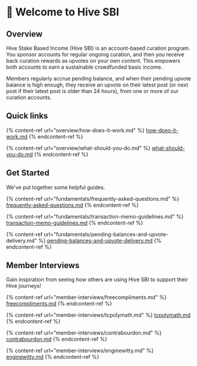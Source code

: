 # 👋 Welcome to Hive SBI

## Overview

Hive Stake Based Income (Hive SBI) is an account-based curation program. You sponsor accounts for regular ongoing curation, and then you receive back curation rewards as upvotes on your own content. This empowers both accounts to earn a sustainable crowdfunded basic income.

Members regularly accrue pending balance, and when their pending upvote balance is high enough, they receive an upvote on their latest post (or next post if their latest post is older than 24 hours), from one or more of our curation accounts.

## Quick links

{% content-ref url="overview/how-does-it-work.md" %}
[how-does-it-work.md](overview/how-does-it-work.md)
{% endcontent-ref %}

{% content-ref url="overview/what-should-you-do.md" %}
[what-should-you-do.md](overview/what-should-you-do.md)
{% endcontent-ref %}

## Get Started

We've put together some helpful guides.

{% content-ref url="fundamentals/frequently-asked-questions.md" %}
[frequently-asked-questions.md](fundamentals/frequently-asked-questions.md)
{% endcontent-ref %}

{% content-ref url="fundamentals/transaction-memo-guidelines.md" %}
[transaction-memo-guidelines.md](fundamentals/transaction-memo-guidelines.md)
{% endcontent-ref %}

{% content-ref url="fundamentals/pending-balances-and-upvote-delivery.md" %}
[pending-balances-and-upvote-delivery.md](fundamentals/pending-balances-and-upvote-delivery.md)
{% endcontent-ref %}

## Member Interviews

Gain inspiration from seeing how others are using Hive SBI to support their Hive journeys!

{% content-ref url="member-interviews/freecompliments.md" %}
[freecompliments.md](member-interviews/freecompliments.md)
{% endcontent-ref %}

{% content-ref url="member-interviews/tcpolymath.md" %}
[tcpolymath.md](member-interviews/tcpolymath.md)
{% endcontent-ref %}

{% content-ref url="member-interviews/contrabourdon.md" %}
[contrabourdon.md](member-interviews/contrabourdon.md)
{% endcontent-ref %}

{% content-ref url="member-interviews/enginewitty.md" %}
[enginewitty.md](member-interviews/enginewitty.md)
{% endcontent-ref %}

